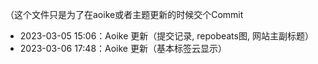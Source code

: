 （这个文件只是为了在aoike或者主题更新的时候交个Commit

- 2023-03-05 15:06：Aoike 更新（提交记录, repobeats图, 网站主副标题）
- 2023-03-06 17:48：Aoike 更新（基本标签云显示）
